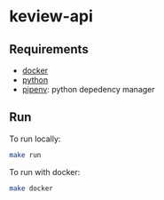 # keview-api

## Requirements

- [docker](https://docs.docker.com/get-docker/)
- [python](https://www.python.org/downloads/)
- [pipenv](https://github.com/pypa/pipenv): python depedency manager

## Run

To run locally:

```sh
make run
```

To run with docker:
```sh
make docker
```